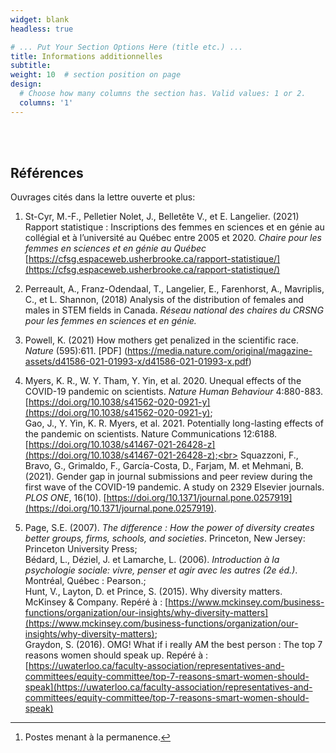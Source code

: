 ```yaml
---
widget: blank
headless: true

# ... Put Your Section Options Here (title etc.) ...
title: Informations additionnelles
subtitle:
weight: 10  # section position on page
design:
  # Choose how many columns the section has. Valid values: 1 or 2.
  columns: '1'
---
```



<br>
<br>
<!--  
## Distribution Homme-Femme 

Ce tableau présente la distribution par genre des professeures et professeurs [^1] dans les départements de sciences biologiques et connexes dans les universités du Québec.



Université  |   <div style="width:100px">Femmes </div>  |     <div style="width:100px"> Hommes</div>   |   <div style="width:100px">Total </div> |   <div style="width:100px">Pourcentage </div>	
:---| :---: |:---:|:---:|:---:
**Université Concordia**, Department of Biology     |  6 	|  22 	|  28 	|   21,4 
**Université Laval**, Département de biologie 	|   6	|20	|26	| 23,1
**Université McGill**, Departement of biology   	| 18 |	31 |	49 |	36,7
**Université de Montréal**, Département de sciences biologiques  	|   8	|  24	|  32	|  25 	
**UQAC**, Département de sciences fondamentales   	|   7	| 18 |	25 |	28
**UQAM**, Département des sciences biologiques |   13	| 28 |	41 | 31,7
**UQAR**, Département de biologie |   2 |	14 |	16 |	12,5
**UQAT**, Institut de recherche sur les forêts |  2	| 12 |	14	| 14,3
**UQO**, Département des sciences naturelles|   	4	 | 9	| 13 | 30.8
**UQTR**, Département des sciences de l'environnement|   4	 | 12	| 16	|25 
**Université Sherbrooke**, Département de biologie|   	7	| 22 |	29 |	24,1
**TELUQ**, Département science et et technologies|   5	| 8	  | 13 | 38,5

[^1]: Postes menant à la permanence.


<br>
<br>
-->

## Références

Ouvrages cités dans la lettre ouverte et plus:

1. St-Cyr, M.-F., Pelletier Nolet, J., Belletête V., et E. Langelier. (2021) Rapport statistique : Inscriptions des femmes en sciences et en génie au collégial et à l’université au Québec entre 2005 et 2020. *Chaire pour les femmes en sciences et en génie au Québec* [https://cfsg.espaceweb.usherbrooke.ca/rapport-statistique/](https://cfsg.espaceweb.usherbrooke.ca/rapport-statistique/)

2. Perreault, A., Franz-Odendaal, T., Langelier, E., Farenhorst, A., Mavriplis, C., et L. Shannon, (2018) Analysis of the distribution of females and males in STEM fields in Canada. *Réseau national des chaires du CRSNG pour les femmes en sciences et en génie.*

3. Powell, K. (2021) How mothers get penalized in the scientific race. *Nature* (595):611. [PDF] (https://media.nature.com/original/magazine-assets/d41586-021-01993-x/d41586-021-01993-x.pdf)

5. Myers, K. R., W. Y. Tham, Y. Yin, et al. 2020. Unequal effects of the COVID-19 pandemic on scientists. *Nature Human Behaviour* 4:880-883. [https://doi.org/10.1038/s41562-020-0921-y](https://doi.org/10.1038/s41562-020-0921-y); <br>
Gao, J., Y. Yin, K. R. Myers, et al. 2021. Potentially long-lasting effects of the pandemic on scientists. Nature Communications 12:6188. [https://doi.org/10.1038/s41467-021-26428-z](https://doi.org/10.1038/s41467-021-26428-z);<br> Squazzoni, F., Bravo, G., Grimaldo, F., García-Costa, D., Farjam, M. et Mehmani, B. (2021). Gender gap in journal submissions and peer review during the first wave of the COVID-19 pandemic. A study on 2329 Elsevier journals. *PLOS ONE*, 16(10). [https://doi.org/10.1371/journal.pone.0257919](https://doi.org/10.1371/journal.pone.0257919). 

6. Page, S.E. (2007). *The difference : How the power of diversity creates better groups, firms, schools, and societies*.
Princeton, New Jersey: Princeton University Press; <br>
Bédard, L., Déziel, J. et Lamarche, L. (2006). *Introduction à la psychologie sociale: vivre, penser et agir avec les
autres (2e éd.)*. Montréal, Québec : Pearson.; <br>
Hunt, V., Layton, D. et Prince, S. (2015). Why diversity matters. McKinsey & Company. Repéré à : 
[https://www.mckinsey.com/business-functions/organization/our-insights/why-diversity-matters](https://www.mckinsey.com/business-functions/organization/our-insights/why-diversity-matters);  <br>
Graydon, S. (2016). OMG! What if i really AM the best person : The top 7 reasons women should speak up. Repéré à : [https://uwaterloo.ca/faculty-association/representatives-and-committees/equity-committee/top-7-reasons-smart-women-should-speak](https://uwaterloo.ca/faculty-association/representatives-and-committees/equity-committee/top-7-reasons-smart-women-should-speak) <br>
